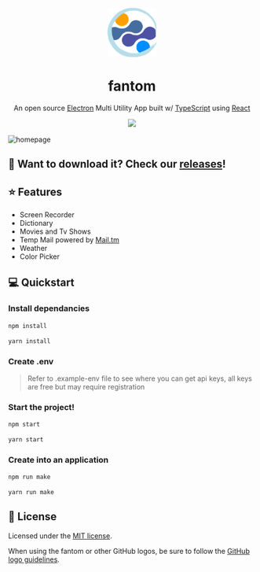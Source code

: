 <p align="center">
<img src="./src/assets/images/logo/fantom-logo-md.png?raw=true" width="100" />
</p>

<h1 align="center">fantom</h1>
<p align="center">
An open source <a href="https://www.electronjs.org/">Electron</a> Multi Utility App built w/ <a href="https://www.typescriptlang.org">TypeScript</a> using <a href="https://reactjs.org/">React</a>
</p>
<p align="center">
<a href="https://opensource.org/licenses/MIT">
<img src="https://img.shields.io/badge/License-MIT-yellow.svg" />
</a>
</p>

![homepage](./src/assets/images/logo/Fantom%20Homepage@10-1440x682.jpg?raw=true)

## 👀 Want to download it? Check our [releases][releases]! 

## ⭐️ Features
- Screen Recorder
- Dictionary
- Movies and Tv Shows
- Temp Mail powered by [Mail.tm](https://docs.mail.tm/)
- Weather
- Color Picker

## 💻 Quickstart

### Install dependancies 

```bash
npm install
```
```bash
yarn install
```

### Create .env 
> Refer to .example-env file to see where you can get api keys, all keys are free but may require registration

### Start the project!

```bash
npm start
```
```bash
yarn start
```

### Create into an application

```bash
npm run make
```
```bash
yarn run make
```

## 📜 License

Licensed under the [MIT license](LICENSE).

When using the fantom or other GitHub logos, be sure to follow the [GitHub logo guidelines][github-logo].

[github-logo]: https://github.com/logos
[releases]: https://github.com/mr-akashdesai/fantom/releases


